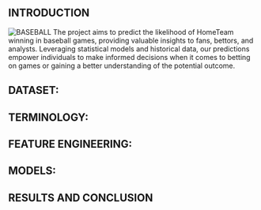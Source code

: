 ## INTRODUCTION

![BASEBALL](https://www.istockphoto.com/photo/baseball-player-gm538476151-58666122)
The project aims to predict the likelihood of HomeTeam winning in baseball games,
providing valuable insights to fans, bettors, and analysts. Leveraging statistical models and historical data,
our predictions empower individuals to make informed decisions when it comes to betting on games or gaining a better understanding of the potential outcome.

## DATASET:

## TERMINOLOGY:

## FEATURE ENGINEERING:

## MODELS:

## RESULTS AND CONCLUSION
